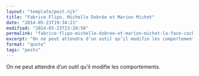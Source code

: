 ```yaml
---
layout: "template/post.njk"
title: "Fabrice Flipo, Michelle Dobrée et Marion Michot"
date: "2014-05-23T19:34:21"
modified: "2014-05-23T23:20:56"
permalink: "fabrice-flipo-michelle-dobree-et-marion-michot-la-face-cachee-du-numerique/index.html"
excerpt: "On ne peut attendre d’un outil qu’il modifie les comportements."
format: "quote"
tags: "posts"
---
```

On ne peut attendre d’un outil qu’il modifie les comportements.